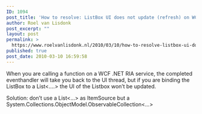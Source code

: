 ```yaml
---
ID: 1094
post_title: 'How to resolve: ListBox UI does not update (refresh) on WCF .NET Ria Services domaincontext async call in Silverlight 3'
author: Roel van Lisdonk
post_excerpt: ""
layout: post
permalink: >
  https://www.roelvanlisdonk.nl/2010/03/10/how-to-resolve-listbox-ui-does-not-update-refresh-on-wcf-net-ria-services-domaincontext-async-call-in-silverlight-3/
published: true
post_date: 2010-03-10 16:59:58
---
```

<p>When you are calling a function on a WCF .NET RIA service, the completed eventhandler will take you back to the UI thread, but if you are binding the ListBox to a List&lt;….&gt; the UI of the Listbox won’t be updated.</p>  <p>Solution: don’t use a List&lt;…&gt; as ItemSource but a System.Collections.ObjectModel.ObservableCollection&lt;…&gt;</p>